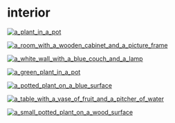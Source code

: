 # interior

<a href="a_plant_in_a_pot.jpg"><img alt="a_plant_in_a_pot" src="a_plant_in_a_pot.jpg"></a>

<a href="a_room_with_a_wooden_cabinet_and_a_picture_frame.jpg"><img alt="a_room_with_a_wooden_cabinet_and_a_picture_frame" src="a_room_with_a_wooden_cabinet_and_a_picture_frame.jpg"></a>

<a href="a_white_wall_with_a_blue_couch_and_a_lamp.jpg"><img alt="a_white_wall_with_a_blue_couch_and_a_lamp" src="a_white_wall_with_a_blue_couch_and_a_lamp.jpg"></a>

<a href="a_green_plant_in_a_pot.jpg"><img alt="a_green_plant_in_a_pot" src="a_green_plant_in_a_pot.jpg"></a>

<a href="a_potted_plant_on_a_blue_surface.jpg"><img alt="a_potted_plant_on_a_blue_surface" src="a_potted_plant_on_a_blue_surface.jpg"></a>

<a href="a_table_with_a_vase_of_fruit_and_a_pitcher_of_water.jpg"><img alt="a_table_with_a_vase_of_fruit_and_a_pitcher_of_water" src="a_table_with_a_vase_of_fruit_and_a_pitcher_of_water.jpg"></a>

<a href="a_small_potted_plant_on_a_wood_surface.jpg"><img alt="a_small_potted_plant_on_a_wood_surface" src="a_small_potted_plant_on_a_wood_surface.jpg"></a>

